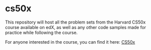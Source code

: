 # cs50x
This repository will host all the problem sets from the Harvard CS50x course available on edX, as well as any other code samples made for practice while following the course.

For anyone interested in the course, you can find it here: [CS50x](https://www.edx.org/course/introduction-computer-science-harvardx-cs50x)
